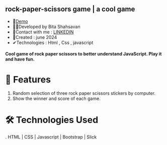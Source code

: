 ## rock-paper-scissors game | a cool game
- 📌<a href="https://bitashahsavan.github.io/rock_paper_scissors_game/" rel="nofollow">Demo</a>
- 🙋‍♀️Developed by Bita Shahsavan
- 📧Contact with me : <a href="https://www.linkedin.com/in/bita-shahsavan-830471299/" rel="nofollow">LINKEDIN</a>
- 📆Created : june 2024
- ✔Technologies : Html , Css , javascript 

#### Cool game of rock paper scissors to better understand JavaScript. Play it and have fun.

# 🌟 Features
1. Random selection of three rock paper scissors stickers by computer.
2. Show the winner and score of each game.

# 🛠️ Technologies Used
. HTML | CSS | Javascript | Bootstrap | Slick 
   
